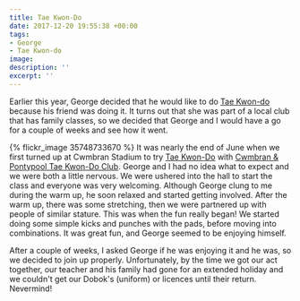 ```yaml
---
title: Tae Kwon-Do
date: 2017-12-20 19:55:38 +00:00
tags:
- George
- Tae Kwon-do
image: 
description: ''
excerpt: ''
---
```


Earlier this year, George decided that he would like to do [Tae Kwon-do][1] because his friend was doing it. It turns out that she was part of a local club that has family classes, so we decided that George and I would have a go for a couple of weeks and see how it went. 

{% flickr_image 35748733670 %} <!-- George doing Tae Kwon-Do -->
It was nearly the end of June when we first turned up at Cwmbran Stadium to try [Tae Kwon-Do][1] with [Cwmbran & Pontypool Tae Kwon-Do Club][2]. George and I had no idea what to expect and we were both a little nervous. We were ushered into the hall to start the class and everyone was very welcoming. Although George clung to me during the warm up, he soon relaxed and started getting involved. After the warm up, there was some stretching, then we were partnered up with people of similar stature. This was when the fun really began! We started doing some simple kicks and punches with the pads, before moving into combinations. It was great fun, and George seemed to be enjoying himself.

After a couple of weeks, I asked George if he was enjoying it and he was, so we decided to join up properly. Unfortunately, by the time we got our act together, our teacher and his family had gone for an extended holiday and we couldn't get our Dobok's (uniform) or licences until their return. Nevermind!






[1]: http://www.tagb.biz/ "TAGB Tae Kwon-Do"
[2]: https://www.facebook.com/TAGB-Cwmbran-Pontypool-Taekwondo-Club-233755846646725/ "TAGB Cwmbran & Pontypool Taekwondo Club"